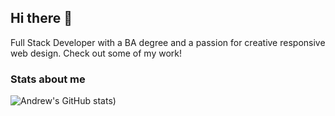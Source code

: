 ## Hi there 👋

Full Stack Developer with a BA degree and a passion for creative responsive web design. Check out some of my work!

### Stats about me

![Andrew's GitHub stats](https://github-readme-stats.vercel.app/api?username=APopp524&show_icons=true&title_color=fff&icon_color=79ff97&text_color=9f9f9f&bg_color=151515))



<!--
**APopp524/APopp524** is a ✨ _special_ ✨ repository because its `README.md` (this file) appears on your GitHub profile.

Here are some ideas to get you started:

- 🔭 I’m currently working on ...
- 🌱 I’m currently learning ...
- 👯 I’m looking to collaborate on ...
- 🤔 I’m looking for help with ...
- 💬 Ask me about ...
- 📫 How to reach me: ...
- 😄 Pronouns: ...
- ⚡ Fun fact: ...
-->
